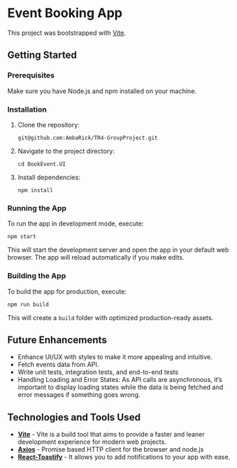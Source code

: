 # Event Booking App

This project was bootstrapped with [Vite](https://vitejs.dev/guide/).

## Getting Started

### Prerequisites

Make sure you have Node.js and npm installed on your machine.

### Installation

1. Clone the repository:
    ```
    git@github.com:AmbaRick/TR4-GroupProject.git
    ```

2. Navigate to the project directory:
    ```
    cd BookEvent.UI
    ```

3. Install dependencies:
    ```
    npm install
    ```


### Running the App

To run the app in development mode, execute:
    
    npm start
    
This will start the development server and open the app in your default web browser. The app will reload automatically if you make edits.

### Building the App

To build the app for production, execute:
    
    npm run build
    

This will create a `build` folder with optimized production-ready assets.

## Future Enhancements

- Enhance UI/UX with styles to make it more appealing and intuitive.
- Fetch events data from API.
- Write unit tests, integration tests, and end-to-end tests
- Handling Loading and Error States: As API calls are asynchronous, it’s important to display loading states while the data is being fetched and error messages if something goes wrong.

## Technologies and Tools Used

- **[Vite](https://vitejs.dev/guide/)** - Vite is a build tool that aims to provide a faster and leaner development experience for modern web projects.
- **[Axios](https://axios-http.com/docs/intro)** - Promise based HTTP client for the browser and node.js
- **[React-Toastify](https://www.npmjs.com/package/react-toastify)** - It allows you to add notifications to your app with ease.

